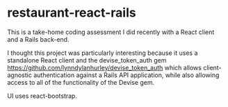# restaurant-react-rails

This is a take-home coding assessment I did recently with a React client and a Rails back-end. 

I thought this project was particularly interesting because it uses a standalone React client and the devise_token_auth gem https://github.com/lynndylanhurley/devise_token_auth which allows client-agnostic authentication against a Rails API application, while also allowing access to all of the functionality of the Devise gem.

UI uses react-bootstrap.
